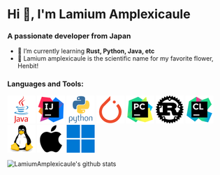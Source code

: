 <h1>Hi 👋, I'm Lamium Amplexicaule</h1>
<h3>A passionate developer from Japan</h3>

- 🌱 I’m currently learning **Rust, Python, Java, etc**
- 🌸 Lamium amplexicaule is the scientific name for my favorite flower, Henbit!

<h3 align="left">Languages and Tools:</h3>
<p align="left">
  <img src="https://raw.githubusercontent.com/devicons/devicon/develop/icons/java/java-original-wordmark.svg" width="64" height="64" />
  <img src="https://raw.githubusercontent.com/devicons/devicon/develop/icons/intellij/intellij-original.svg" width="64" height="64" />
  <img src="https://raw.githubusercontent.com/devicons/devicon/develop/icons/python/python-original-wordmark.svg" width="64" height="64" />
  <img src="https://raw.githubusercontent.com/devicons/devicon/develop/icons/pytorch/pytorch-original.svg" width="64" height="64" />
  <img src="https://raw.githubusercontent.com/devicons/devicon/develop/icons/pycharm/pycharm-original.svg" width="64" height="64" />
  <img src="https://raw.githubusercontent.com/devicons/devicon/develop/icons/rust/rust-plain.svg" width="64" height="64" />
  <img src="https://raw.githubusercontent.com/devicons/devicon/develop/icons/clion/clion-original.svg" width="64" height="64" />
  <img src="https://raw.githubusercontent.com/devicons/devicon/develop/icons/linux/linux-original.svg" width="64" height="64" />
  <img src="https://raw.githubusercontent.com/devicons/devicon/develop/icons/apple/apple-original.svg" width="64" height="64" />
  <img src="https://raw.githubusercontent.com/devicons/devicon/develop/icons/windows11/windows11-original.svg" width="64" height="64" />
</p>

![LamiumAmplexicaule's github stats](https://github-readme-stats.vercel.app/api?username=LamiumAmplexicaule&count_private=true)

<!-- ![](https://komarev.com/ghpvc/?username=LamiumAmplexicaule) -->

<!--
**LamiumAmplexicaule/LamiumAmplexicaule** is a ✨ _special_ ✨ repository because its `README.md` (this file) appears on your GitHub profile.

Here are some ideas to get you started:

- 🔭 I’m currently working on ...
- 🌱 I’m currently learning ...
- 👯 I’m looking to collaborate on ...
- 🤔 I’m looking for help with ...
- 💬 Ask me about ...
- 📫 How to reach me: ...
- 😄 Pronouns: ...
- ⚡ Fun fact: ...
-->
